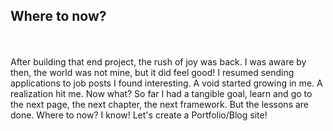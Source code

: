 ## Where to now?

\
\
After building that end project, the rush of joy was back. I was aware by then, the world was not mine, but it did feel good! I resumed sending applications to job posts I found interesting. A void started growing in me. A realization hit me. Now what? So far I had a tangible goal, learn and go to the next page, the next chapter, the next framework. But the lessons are done. Where to now? I know! Let's create a Portfolio/Blog site!
